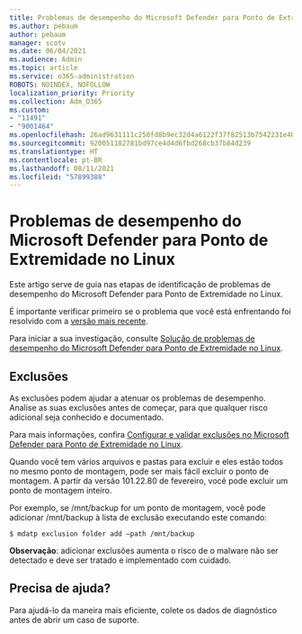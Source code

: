 ```yaml
---
title: Problemas de desempenho do Microsoft Defender para Ponto de Extremidade no Linux
ms.author: pebaum
author: pebaum
manager: scotv
ms.date: 06/04/2021
ms.audience: Admin
ms.topic: article
ms.service: o365-administration
ROBOTS: NOINDEX, NOFOLLOW
localization_priority: Priority
ms.collection: Adm_O365
ms.custom:
- "11491"
- "9001464"
ms.openlocfilehash: 26ad9631111c250fd8b9ec32d4a6122f37f82513b7542231e402317aea4949dd
ms.sourcegitcommit: 920051182781bd97ce4d4d6fbd268cb37b84d239
ms.translationtype: HT
ms.contentlocale: pt-BR
ms.lasthandoff: 08/11/2021
ms.locfileid: "57899388"
---
```

# <a name="performance-issues-for-microsoft-defender-for-endpoint-on-linux"></a>Problemas de desempenho do Microsoft Defender para Ponto de Extremidade no Linux

Este artigo serve de guia nas etapas de identificação de problemas de desempenho do Microsoft Defender para Ponto de Extremidade no Linux.

É importante verificar primeiro se o problema que você está enfrentando foi resolvido com a [versão mais recente](https://docs.microsoft.com/microsoft-365/security/defender-endpoint/linux-whatsnew). 

Para iniciar a sua investigação, consulte [Solução de problemas de desempenho do Microsoft Defender para Ponto de Extremidade no Linux](https://docs.microsoft.com/microsoft-365/security/defender-endpoint/linux-support-perf).

## <a name="exclusions"></a>Exclusões

As exclusões podem ajudar a atenuar os problemas de desempenho. Analise as suas exclusões antes de começar, para que qualquer risco adicional seja conhecido e documentado.

Para mais informações, confira [Configurar e validar exclusões no Microsoft Defender para Ponto de Extremidade no Linux](https://docs.microsoft.com/microsoft-365/security/defender-endpoint/linux-exclusions).

Quando você tem vários arquivos e pastas para excluir e eles estão todos no mesmo ponto de montagem, pode ser mais fácil excluir o ponto de montagem. A partir da versão 101.22.80 de fevereiro, você pode excluir um ponto de montagem inteiro.

Por exemplo, se /mnt/backup for um ponto de montagem, você pode adicionar /mnt/backup à lista de exclusão executando este comando:

`$ mdatp exclusion folder add –path /mnt/backup`

**Observação**: adicionar exclusões aumenta o risco de o malware não ser detectado e deve ser tratado e implementado com cuidado.

## <a name="need-help"></a>Precisa de ajuda?

Para ajudá-lo da maneira mais eficiente, colete os dados de diagnóstico antes de abrir um caso de suporte.
